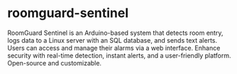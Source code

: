 # roomguard-sentinel
RoomGuard Sentinel is an Arduino-based system that detects room entry, logs data to a Linux server with an SQL database, and sends text alerts. Users can access and manage their alarms via a web interface. Enhance security with real-time detection, instant alerts, and a user-friendly platform. Open-source and customizable.
